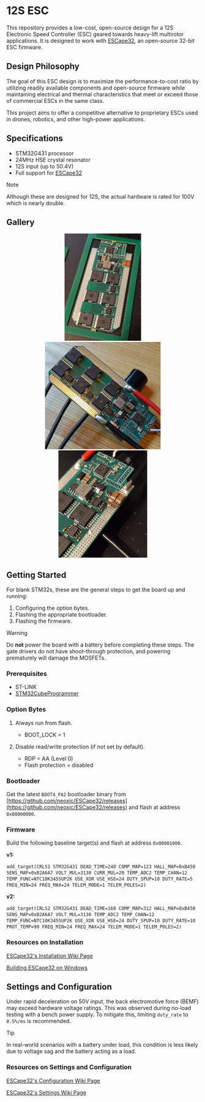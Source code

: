 # 12S ESC

This repository provides a low-cost, open-source design for a 12S Electronic Speed Controller (ESC) geared towards heavy-lift multirotor applications. It is designed to work with [ESCape32](https://github.com/neoxic/ESCape32), an open-source 32-bit ESC firmware.

## Design Philosophy

The goal of this ESC design is to maximize the performance-to-cost ratio by utilizing readily available components and open-source firmware while maintaining electrical and thermal characteristics that meet or exceed those of commercial ESCs in the same class.

This project aims to offer a competitive alternative to proprietary ESCs used in drones, robotics, and other high-power applications.

## Specifications

- STM32G431 processor
- 24MHz HSE crystal resonator
- 12S input (up to 50.4V)
- Full support for [ESCape32](https://github.com/neoxic/ESCape32)

> [!NOTE]  
> Although these are designed for 12S, the actual hardware is rated for 100V which is nearly double.

## Gallery

<p align="center">
    <img src="./images/v1 raw.jpg" height="280">
    <img src="./images/v1 bypassed.jpg" height="280">
    <img src="./images/v1 explosion.jpg" height="280">
</p>

## Getting Started

For blank STM32s, these are the general steps to get the board up and running:

1. Configuring the option bytes.
2. Flashing the appropriate bootloader.
3. Flashing the firmware.

> [!WARNING]  
> Do **not** power the board with a battery before completing these steps. The gate drivers do not have shoot-through protection, and powering prematurely will damage the MOSFETs.

### Prerequisites

- ST-LINK
- [STM32CubeProgrammer](https://www.st.com/en/development-tools/stm32cubeprog.html)

### Option Bytes

1. Always run from flash.

    - BOOT_LOCK = 1

2. Disable read/write protection (if not set by default).

    - RDP = AA (Level 0)
    - Flash protection = disabled

### Bootloader

 Get the latest `BOOT4_PA2` bootloader binary from [https://github.com/neoxic/ESCape32/releases](https://github.com/neoxic/ESCape32/releases) and flash at address `0x08000000`.

### Firmware

Build the following baseline target(s) and flash at address `0x08001000`.

**v1:**

```
add_target(CRLS1 STM32G431 DEAD_TIME=240 COMP_MAP=123 HALL_MAP=0xB450 SENS_MAP=0xB2A6A7 VOLT_MUL=3130 CURR_MUL=20 TEMP_ADC2 TEMP_CHAN=12 TEMP_FUNC=NTC10K3455UP2K USE_XOR USE_HSE=24 DUTY_SPUP=10 DUTY_RATE=5 FREQ_MIN=24 FREQ_MAX=24 TELEM_MODE=1 TELEM_POLES=2)
```

**v2:**

```
add_target(CRLS2 STM32G431 DEAD_TIME=160 COMP_MAP=312 HALL_MAP=0xB450 SENS_MAP=0xB2A6A7 VOLT_MUL=3130 TEMP_ADC2 TEMP_CHAN=12 TEMP_FUNC=NTC10K3455UP2K USE_XOR USE_HSE=24 DUTY_SPUP=10 DUTY_RATE=10 PROT_TEMP=90 FREQ_MIN=24 FREQ_MAX=24 TELEM_MODE=1 TELEM_POLES=2)
```

### Resources on Installation

[ESCape32's Installation Wiki Page](https://github.com/neoxic/ESCape32/wiki/Installation)

[Building ESCape32 on Windows](https://github.com/adrianblakey/slot-car-ecom/wiki/Building-ESCape32-on-Windows)

## Settings and Configuration

Under rapid deceleration on 50V input, the back electromotive force (BEMF) may exceed hardware voltage ratings. This was observed during no-load testing with a bench power supply. To mitigate this, limiting `duty_rate` to `0.5%/ms` is recommended.

> [!TIP]
> In real-world scenarios with a battery under load, this condition is less likely due to voltage sag and the battery acting as a load.

### Resources on Settings and Configuration

[ESCape32's Configuration Wiki Page](https://github.com/neoxic/ESCape32/wiki/Configuration)

[ESCape32's Settings Wiki Page](https://github.com/neoxic/ESCape32/wiki/Settings)
